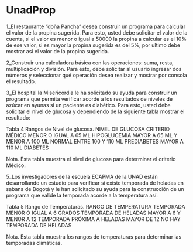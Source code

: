 # UnadProp
1_El restaurante “doña Pancha” desea construir un programa para calcular 
el valor de la propina sugerida. Para esto, usted debe solicitar el valor 
de la cuenta, si el valor es menor o igual a 50000 la propina a calcular 
es el 10% de ese valor, si es mayor la propina sugerida es del 5%, por 
ultimo debe mostrar así el valor de la propina sugerida.

2_Construir una calculadora básica con las operaciones: suma, resta, 
multiplicación y división. Para esto, debe solicitar al usuario ingresar dos 
números y seleccionar qué operación desea realizar y mostrar por 
consola el resultado.

3_El hospital la Misericordia le ha solicitado su ayuda para construir un 
programa que permita verificar acorde a los resultados de niveles de 
azúcar en ayunas si un paciente es diabético. Para esto, usted debe 
solicitar el nivel de glucosa y dependiendo de la siguiente tabla mostrar 
el resultado:

Tabla 4
Rangos de Nivel de glucosa.
NIVEL DE GLUCOSA CRITERIO MÉDICO
MENOR O IGUAL A 65 ML HIPOGLUCEMIA
MAYOR A 65 ML Y MENOR A 100 ML NORMAL
ENTRE 100 Y 110 ML PREDIABETES
MAYOR A 110 ML DIABETES

Nota. Esta tabla muestra el nivel de glucosa para determinar el criterio 
Médico.

5_Los investigadores de la escuela ECAPMA de la UNAD están desarrollando 
un estudio para verificar si existe temporada de heladas en sabana de 
Bogotá y le han solicitado su ayuda para la construcción de un programa
que valide la temporada acorde a la temperatura así:

Tabla 5
Rango de Temperaturas.
RANGO DE TEMPERATURA TEMPORADA
MENOR O IGUAL A 6 GRADOS TEMPORADA DE HELADAS
MAYOR A 6 Y MENOR A 12 TEMPORADA PRÓXIMA A HELADAS
MAYOR DE 12 NO HAY TEMPORADA DE HELADAS

Nota. Esta tabla muestra los rangos de temperaturas para determinar 
las temporadas climáticas.
